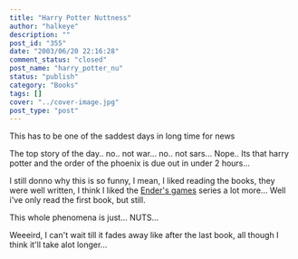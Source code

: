 ```yaml
---
title: "Harry Potter Nuttness"
author: "halkeye"
description: ""
post_id: "355"
date: "2003/06/20 22:16:28"
comment_status: "closed"
post_name: "harry_potter_nu"
status: "publish"
category: "Books"
tags: []
cover: "../cover-image.jpg"
post_type: "post"
---
```


This has to be one of the saddest days in long time for news

The top story of the day.. no.. not war... no.. not sars...
Nope.. Its that harry potter and the order of the phoenix is due out in under 2 hours...

I still donno why this is so funny, I mean, I liked reading the books, they were well written, I think I liked the [Ender's games](https://www.amazon.com/exec/obidos/ASIN/0812550706/qid=1056171861/sr=2-1/ref=sr_2_1/104-4963626-3159946) series a lot more... Well i've only read the first book, but still.

This whole phenomena is just... NUTS...

Weeeird, I can't wait till it fades away like after the last book, all though I think it'll take alot longer...